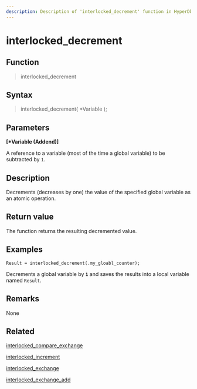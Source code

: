 ```yaml
---
description: Description of 'interlocked_decrement' function in HyperDbg Scripts
---
```


# interlocked_decrement

## Function

> interlocked_decrement

## Syntax

> interlocked_decrement( \*Variable );

## Parameters

**\[\*Variable (Addend)]**

A reference to a variable (most of the time a global variable) to be subtracted by `1`.

## Description

Decrements (decreases by one) the value of the specified global variable as an atomic operation.

## Return value

The function returns the resulting decremented value.

## Examples

`Result = interlocked_decrement(.my_gloabl_counter);`

Decrements a global variable by **`1`** and saves the results into a local variable named `Result`.

## **Remarks**

None

## Related

[interlocked_compare_exchange](https://docs.hyperdbg.org/commands/scripting-language/functions/interlocked/interlocked_compare_exchange)

[interlocked_increment](https://docs.hyperdbg.org/commands/scripting-language/functions/interlocked/interlocked_increment)

[interlocked_exchange](https://docs.hyperdbg.org/commands/scripting-language/functions/interlocked/interlocked_exchange)

[interlocked_exchange_add](https://docs.hyperdbg.org/commands/scripting-language/functions/interlocked/interlocked_exchange_add)
